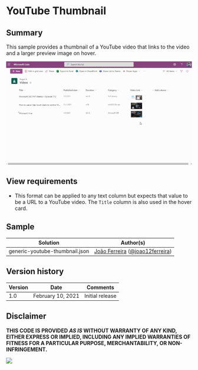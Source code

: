 # YouTube Thumbnail

## Summary
This sample provides a thumbnail of a YouTube video that links to the video and a larger preview image on hover.

![screenshot of the sample](./assets/screenshot.gif)

## View requirements
- This format can be applied to any text column but expects that value to be a URL to a YouTube video. The `Title` column is also used in the hover card.


## Sample

Solution|Author(s)
--------|---------
generic-youtube-thumbnail.json | [João Ferreira](https://github.com/joaoferreira) ([@joao12ferreira](https://twitter.com/Joao12Ferreira))

## Version history

Version|Date|Comments
-------|----|--------
1.0|February 10, 2021|Initial release


## Disclaimer
**THIS CODE IS PROVIDED *AS IS* WITHOUT WARRANTY OF ANY KIND, EITHER EXPRESS OR IMPLIED, INCLUDING ANY IMPLIED WARRANTIES OF FITNESS FOR A PARTICULAR PURPOSE, MERCHANTABILITY, OR NON-INFRINGEMENT.**


<img src="https://pnptelemetry.azurewebsites.net/list-formatting/column-samples/generic-youtube-thumbnail" />